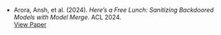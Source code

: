 - Arora, Ansh, et al. (2024). *Here’s a Free Lunch: Sanitizing Backdoored Models with Model Merge.* ACL 2024.  
  [View Paper](https://aclanthology.org/2024.findings-acl.894.pdf)

